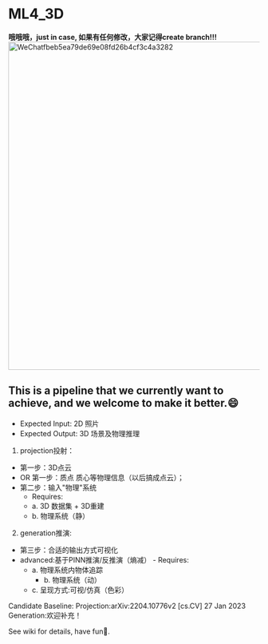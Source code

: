# ML4_3D

****哦哦哦，just in case, 如果有任何修改，大家记得create branch!!!****
<img width="657" alt="WeChatfbeb5ea79de69e08fd26b4cf3c4a3282" src="https://github.com/MarkJYC001/ML4_3D/assets/90122592/3a9a0cfe-d1ae-4402-a29b-2fcc88f8658c">

## This is a pipeline that we currently want to achieve, and we welcome to make it better.😄

 * Expected Input: 2D 照片 
 * Expected Output: 3D 场景及物理推理
 1. projection投射：
   - 第一步：3D点云
   - OR 第一步：质点 质心等物理信息（以后搞成点云）； 
   - 第二步：输入"物理"系统
        - Requires:
 		- a. 3D 数据集 + 3D重建
 		- b. 物理系统（静）
 2. generation推演:
   - 第三步：合适的输出方式可视化
   - advanced:基于PINN推演/反推演（熵减）
	- Requires:
 		- a. 物理系统内物体追踪
	      	- b. 物理系统（动）
 		- c. 呈现方式:可视/仿真（色彩）

Candidate Baseline:
Projection:arXiv:2204.10776v2 [cs.CV] 27 Jan 2023
Generation:欢迎补充！

See wiki for details, have fun🥳.
 
